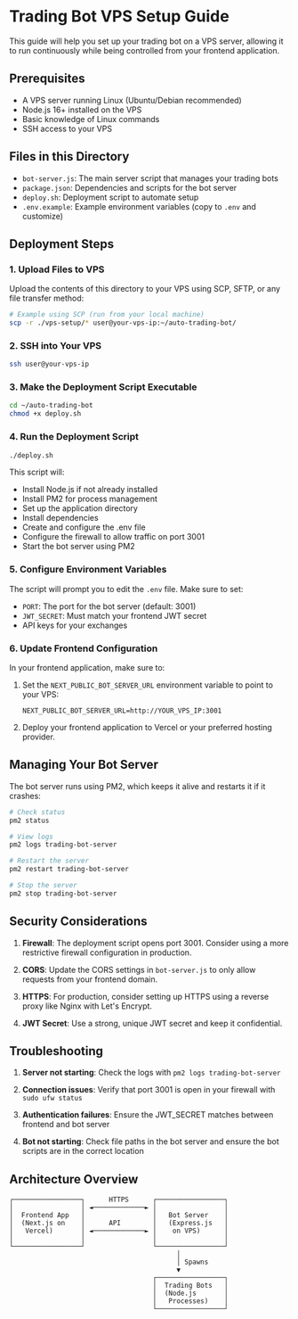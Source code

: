 # Trading Bot VPS Setup Guide

This guide will help you set up your trading bot on a VPS server, allowing it to run continuously while being controlled from your frontend application.

## Prerequisites

- A VPS server running Linux (Ubuntu/Debian recommended)
- Node.js 16+ installed on the VPS
- Basic knowledge of Linux commands
- SSH access to your VPS

## Files in this Directory

- `bot-server.js`: The main server script that manages your trading bots
- `package.json`: Dependencies and scripts for the bot server
- `deploy.sh`: Deployment script to automate setup
- `.env.example`: Example environment variables (copy to `.env` and customize)

## Deployment Steps

### 1. Upload Files to VPS

Upload the contents of this directory to your VPS using SCP, SFTP, or any file transfer method:

```bash
# Example using SCP (run from your local machine)
scp -r ./vps-setup/* user@your-vps-ip:~/auto-trading-bot/
```

### 2. SSH into Your VPS

```bash
ssh user@your-vps-ip
```

### 3. Make the Deployment Script Executable

```bash
cd ~/auto-trading-bot
chmod +x deploy.sh
```

### 4. Run the Deployment Script

```bash
./deploy.sh
```

This script will:
- Install Node.js if not already installed
- Install PM2 for process management
- Set up the application directory
- Install dependencies
- Create and configure the .env file
- Configure the firewall to allow traffic on port 3001
- Start the bot server using PM2

### 5. Configure Environment Variables

The script will prompt you to edit the `.env` file. Make sure to set:

- `PORT`: The port for the bot server (default: 3001)
- `JWT_SECRET`: Must match your frontend JWT secret
- API keys for your exchanges

### 6. Update Frontend Configuration

In your frontend application, make sure to:

1. Set the `NEXT_PUBLIC_BOT_SERVER_URL` environment variable to point to your VPS:
   ```
   NEXT_PUBLIC_BOT_SERVER_URL=http://YOUR_VPS_IP:3001
   ```

2. Deploy your frontend application to Vercel or your preferred hosting provider.

## Managing Your Bot Server

The bot server runs using PM2, which keeps it alive and restarts it if it crashes:

```bash
# Check status
pm2 status

# View logs
pm2 logs trading-bot-server

# Restart the server
pm2 restart trading-bot-server

# Stop the server
pm2 stop trading-bot-server
```

## Security Considerations

1. **Firewall**: The deployment script opens port 3001. Consider using a more restrictive firewall configuration in production.

2. **CORS**: Update the CORS settings in `bot-server.js` to only allow requests from your frontend domain.

3. **HTTPS**: For production, consider setting up HTTPS using a reverse proxy like Nginx with Let's Encrypt.

4. **JWT Secret**: Use a strong, unique JWT secret and keep it confidential.

## Troubleshooting

1. **Server not starting**: Check the logs with `pm2 logs trading-bot-server`

2. **Connection issues**: Verify that port 3001 is open in your firewall with `sudo ufw status`

3. **Authentication failures**: Ensure the JWT_SECRET matches between frontend and bot server

4. **Bot not starting**: Check file paths in the bot server and ensure the bot scripts are in the correct location

## Architecture Overview

```
┌─────────────────┐      HTTPS      ┌─────────────────┐
│                 │ ◄─────────────► │                 │
│  Frontend App   │                 │   Bot Server    │
│  (Next.js on    │      API        │   (Express.js   │
│   Vercel)       │ ◄─────────────► │    on VPS)      │
│                 │                 │                 │
└─────────────────┘                 └─────────────────┘
                                          │
                                          │ Spawns
                                          ▼
                                    ┌─────────────────┐
                                    │  Trading Bots   │
                                    │  (Node.js       │
                                    │   Processes)    │
                                    └─────────────────┘
```
